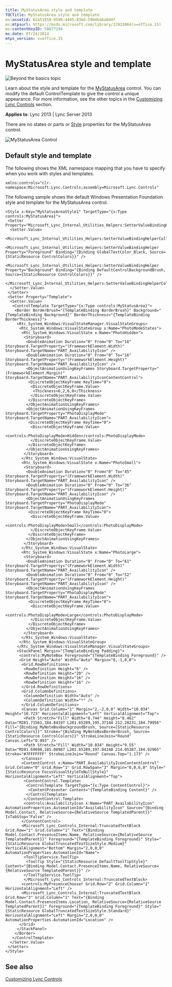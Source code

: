 ```yaml
---
title: MyStatusArea style and template
TOCTitle: MyStatusArea style and template
ms:assetid: 62a51658-9598-4405-83b6-5904baba0d4f
ms:mtpsurl: https://msdn.microsoft.com/library/JJ933064(v=office.15)
ms:contentKeyID: 50877194
ms.date: 07/24/2014
mtps_version: v=office.15
---
```


# MyStatusArea style and template

![Beyond the basics topic](images/JJ937254.mod_icon_beyondbasics_long(Office.15).png "Beyond the basics topic")

Learn about the style and template for the [MyStatusArea](https://msdn.microsoft.com/library/hh363503\(v=office.15\)) control. You can modify the default ControlTemplate to give the control a unique appearance. For more information, see the other topics in the [Customizing Lync Controls](customizing-lync-controls.md) section.



**Applies to**: Lync 2013 | Lync Server 2013

There are no states or parts or [Style](http://msdn.microsoft.com/library/system.windows.style\(vs.95\).aspx) properties for the MyStatusArea control.

![MyStatusArea Control](images/JJ945575.MyStatusAreaControl(Office.15).png "MyStatusArea Control")

## Default style and template

The following shows the XML namespace mapping that you have to specify when you work with styles and templates.

    xmlns:controls="clr-namespace:Microsoft.Lync.Controls;assembly=Microsoft.Lync.Controls"

The following sample shows the default Windows Presentation Foundation style and template for the MyStatusArea control.

    <Style x:Key="MyStatusAreaStyle1" TargetType="{x:Type controls:MyStatusArea}">
     <Setter Property="Microsoft_Lync_Internal_Utilities_Helpers:SetterValueBindingHelper.PropertyBindingCollection">
      <Setter.Value>
       <Microsoft_Lync_Internal_Utilities_Helpers:SetterValueBindingHelperCollection>
        <Microsoft_Lync_Internal_Utilities_Helpers:SetterValueBindingHelper Property="Foreground" Binding="{Binding GlobalTextColor_Black, Source={StaticResource ControlColors}}" />
        <Microsoft_Lync_Internal_Utilities_Helpers:SetterValueBindingHelper Property="Background" Binding="{Binding DefaultControlBackgroundBrush, Source={StaticResource ControlColors}}" />
       </Microsoft_Lync_Internal_Utilities_Helpers:SetterValueBindingHelperCollection>
      </Setter.Value>
     </Setter>
     <Setter Property="Template">
      <Setter.Value>
       <ControlTemplate TargetType="{x:Type controls:MyStatusArea}">
        <Border BorderBrush="{TemplateBinding BorderBrush}" Background="{TemplateBinding Background}" BorderThickness="{TemplateBinding BorderThickness}">
         <Rtc_System_Windows:VisualStateManager.VisualStateGroups>
          <Rtc_System_Windows:VisualStateGroup x:Name="PhotoModeStates">
           <Rtc_System_Windows:VisualState x:Name="PhotoHidden">
            <Storyboard>
             <DoubleAnimation Duration="0" From="0" To="16" Storyboard.TargetProperty="(FrameworkElement.Width)" Storyboard.TargetName="PART_AvailabilityIcon" />
             <DoubleAnimation Duration="0" From="0" To="16" Storyboard.TargetProperty="(FrameworkElement.Height)" Storyboard.TargetName="PART_AvailabilityIcon" />
             <ObjectAnimationUsingKeyFrames Storyboard.TargetProperty="(FrameworkElement.Margin)" Storyboard.TargetName="PART_AvailabilityIconContentControl">
              <DiscreteObjectKeyFrame KeyTime="0">
               <DiscreteObjectKeyFrame.Value>
                <Thickness>6,2,6,0</Thickness>
               </DiscreteObjectKeyFrame.Value>
              </DiscreteObjectKeyFrame>
             </ObjectAnimationUsingKeyFrames>
             <ObjectAnimationUsingKeyFrames Storyboard.TargetProperty="PhotoDisplayMode" Storyboard.TargetName="PART_AvailabilityIcon">
              <DiscreteObjectKeyFrame KeyTime="0">
               <DiscreteObjectKeyFrame.Value>
                <controls:PhotoDisplayMode>Hidden</controls:PhotoDisplayMode>
               </DiscreteObjectKeyFrame.Value>
              </DiscreteObjectKeyFrame>
             </ObjectAnimationUsingKeyFrames>
            </Storyboard>
           </Rtc_System_Windows:VisualState>
           <Rtc_System_Windows:VisualState x:Name="PhotoSmall">
            <Storyboard>
             <DoubleAnimation Duration="0" From="0" To="45" Storyboard.TargetProperty="(FrameworkElement.Width)" Storyboard.TargetName="PART_AvailabilityIcon" />
             <DoubleAnimation Duration="0" From="0" To="36" Storyboard.TargetProperty="(FrameworkElement.Height)" Storyboard.TargetName="PART_AvailabilityIcon" />
             <ObjectAnimationUsingKeyFrames Storyboard.TargetProperty="PhotoDisplayMode" Storyboard.TargetName="PART_AvailabilityIcon">
              <DiscreteObjectKeyFrame KeyTime="0">
               <DiscreteObjectKeyFrame.Value>
                <controls:PhotoDisplayMode>Small</controls:PhotoDisplayMode>
               </DiscreteObjectKeyFrame.Value>
              </DiscreteObjectKeyFrame>
             </ObjectAnimationUsingKeyFrames>
            </Storyboard>
           </Rtc_System_Windows:VisualState>
           <Rtc_System_Windows:VisualState x:Name="PhotoLarge">
            <Storyboard>
             <DoubleAnimation Duration="0" From="0" To="61" Storyboard.TargetProperty="(FrameworkElement.Width)" Storyboard.TargetName="PART_AvailabilityIcon" />
             <DoubleAnimation Duration="0" From="0" To="52" Storyboard.TargetProperty="(FrameworkElement.Height)" Storyboard.TargetName="PART_AvailabilityIcon" />
             <ObjectAnimationUsingKeyFrames Storyboard.TargetProperty="PhotoDisplayMode" Storyboard.TargetName="PART_AvailabilityIcon">
              <DiscreteObjectKeyFrame KeyTime="0">
               <DiscreteObjectKeyFrame.Value>
                <controls:PhotoDisplayMode>Large</controls:PhotoDisplayMode>
               </DiscreteObjectKeyFrame.Value>
              </DiscreteObjectKeyFrame>
             </ObjectAnimationUsingKeyFrames>
            </Storyboard>
           </Rtc_System_Windows:VisualState>
          </Rtc_System_Windows:VisualStateGroup>
         </Rtc_System_Windows:VisualStateManager.VisualStateGroups>
         <StackPanel Margin="{TemplateBinding Padding}">                            
          <controls:MyNoteBox Foreground="{TemplateBinding Foreground}" />
          <Grid Height="Auto" Width="Auto" Margin="0,-1,0,0">                                
           <Grid.RowDefinitions>
            <RowDefinition Height="6" />
            <RowDefinition Height="20" />
            <RowDefinition Height="16" />
            <RowDefinition Height="16" />
           </Grid.RowDefinitions>
           <Grid.ColumnDefinitions>                                    
            <ColumnDefinition Width="Auto" />                                   
            <ColumnDefinition Width="*" />
           </Grid.ColumnDefinitions>
           <Canvas Grid.Column="1" Margin="2,-2,0,0" Width="10.034" Height="10.723" HorizontalAlignment="Left" VerticalAlignment="Top">
            <Path Stretch="Fill" Width="8.744" Height="8.462" Data="M201.71561,184.84197 L201.65289,195.37144 212.28231,184.79956" Fill="{Binding MyNoteBoxBackgroundBrush, Source={StaticResource ControlColors}}" Stroke="{Binding MyNoteBoxBorderBrush, Source={StaticResource ControlColors}}" StrokeLineJoin="Round" Canvas.Left="0.993" />
            <Path Stretch="Fill" Width="10.034" Height="9.55" Data="M201.69698,185.08987 L201.65289,197.04248 214.05387,184.92965" Stroke="#7FFFFFFF" StrokeLineJoin="Round" Canvas.Top="1.173" />
           </Canvas>
           <ContentControl x:Name="PART_AvailabilityIconContentControl" Grid.Column="0" Grid.Row="1" Grid.RowSpan="3" Margin="0,0,6,0" Style="{StaticResource FocusVisualStyleToNullStyle}" HorizontalAlignment="Left" VerticalAlignment="Top">
            <ContentControl.Template>
             <ControlTemplate TargetType="{x:Type ContentControl}">
              <ContentPresenter Content="{TemplateBinding Content}" />
             </ControlTemplate>
            </ContentControl.Template>
            <controls:AvailabilityIcon x:Name="PART_AvailabilityIcon" AutomationProperties.AutomationId="AvailabilityIcon" Source="{Binding Model.Contact, RelativeSource={RelativeSource TemplatedParent}}" IsTabStop="False" />
           </ContentControl>
           <Microsoft_Lync_Controls_Internal:TruncatedTextBlock Grid.Row="1" Grid.Column="1" Text="{Binding Model.Contact.PresenceItems.Name, RelativeSource={RelativeSource TemplatedParent}}" Foreground="{TemplateBinding Foreground}" Style="{StaticResource GlobalTruncatedTextSizeStyle.Medium}" VerticalAlignment="Bottom" Margin="2,0,0,0" AutomationProperties.AutomationId="Name">
            <ToolTipService.ToolTip>
             <ToolTip Style="{StaticResource DefaultToolTipStyle}" Content="{Binding Model.Contact.PresenceItems.Name, RelativeSource={RelativeSource TemplatedParent}}" />
            </ToolTipService.ToolTip>
            </Microsoft_Lync_Controls_Internal:TruncatedTextBlock>
           <controls:MyPresenceChooser Grid.Row="2" Grid.Column="1" HorizontalAlignment="Left" />
           <Microsoft_Lync_Controls_Internal:TruncatedTextBlock Grid.Row="3" Grid.Column="1" Text="{Binding Model.Contact.PresenceItems.Location, RelativeSource={RelativeSource TemplatedParent}}" Foreground="{TemplateBinding Foreground}" Style="{StaticResource GlobalTruncatedTextSizeStyle.Standard}" HorizontalAlignment="Left" Margin="2,0,0,0" AutomationProperties.AutomationId="Location" />
          </Grid>
         </StackPanel>
        </Border>
       </ControlTemplate>
      </Setter.Value>
     </Setter>
    </Style>

## See also

[Customizing Lync Controls](customizing-lync-controls.md)

